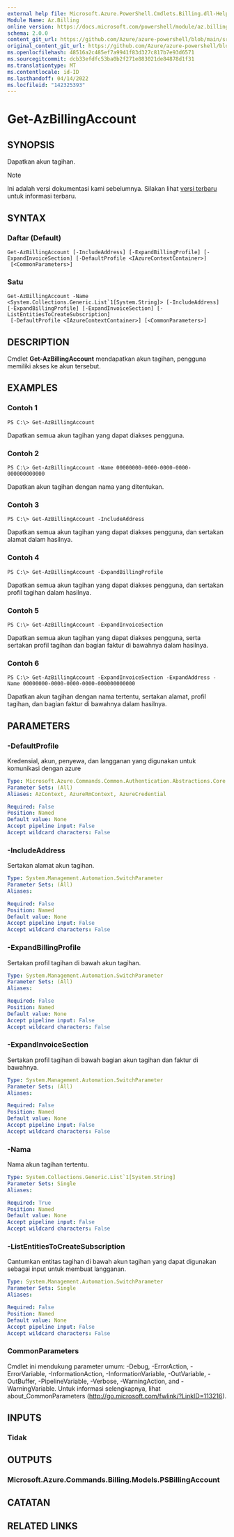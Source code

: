 ```yaml
---
external help file: Microsoft.Azure.PowerShell.Cmdlets.Billing.dll-Help.xml
Module Name: Az.Billing
online version: https://docs.microsoft.com/powershell/module/az.billing/get-azbillingaccount
schema: 2.0.0
content_git_url: https://github.com/Azure/azure-powershell/blob/main/src/Billing/Billing/help/Get-AzBillingAccount.md
original_content_git_url: https://github.com/Azure/azure-powershell/blob/main/src/Billing/Billing/help/Get-AzBillingAccount.md
ms.openlocfilehash: 48516a2c485ef7a9941f83d327c817b7e93d6571
ms.sourcegitcommit: dcb33efdfc53ba0b2f271e883021de84878d1f31
ms.translationtype: MT
ms.contentlocale: id-ID
ms.lasthandoff: 04/14/2022
ms.locfileid: "142325393"
---
```

# Get-AzBillingAccount

## SYNOPSIS
Dapatkan akun tagihan.

> [!NOTE]
>Ini adalah versi dokumentasi kami sebelumnya. Silakan lihat [versi terbaru](/powershell/module/az.billing/get-azbillingaccount) untuk informasi terbaru.

## SYNTAX

### Daftar (Default)
```
Get-AzBillingAccount [-IncludeAddress] [-ExpandBillingProfile] [-ExpandInvoiceSection] [-DefaultProfile <IAzureContextContainer>]
 [<CommonParameters>]
```

### Satu
```
Get-AzBillingAccount -Name <System.Collections.Generic.List`1[System.String]> [-IncludeAddress] [-ExpandBillingProfile] [-ExpandInvoiceSection] [-ListEntitiesToCreateSubscription]
 [-DefaultProfile <IAzureContextContainer>] [<CommonParameters>]
```

## DESCRIPTION
Cmdlet **Get-AzBillingAccount** mendapatkan akun tagihan, pengguna memiliki akses ke akun tersebut. 

## EXAMPLES

### Contoh 1
```
PS C:\> Get-AzBillingAccount
```

Dapatkan semua akun tagihan yang dapat diakses pengguna.

### Contoh 2
```
PS C:\> Get-AzBillingAccount -Name 00000000-0000-0000-0000-000000000000
```

Dapatkan akun tagihan dengan nama yang ditentukan.

### Contoh 3
```
PS C:\> Get-AzBillingAccount -IncludeAddress
```

Dapatkan semua akun tagihan yang dapat diakses pengguna, dan sertakan alamat dalam hasilnya.

### Contoh 4
```
PS C:\> Get-AzBillingAccount -ExpandBillingProfile
```

Dapatkan semua akun tagihan yang dapat diakses pengguna, dan sertakan profil tagihan dalam hasilnya.

### Contoh 5
```
PS C:\> Get-AzBillingAccount -ExpandInvoiceSection
```

Dapatkan semua akun tagihan yang dapat diakses pengguna, serta sertakan profil tagihan dan bagian faktur di bawahnya dalam hasilnya.

### Contoh 6
```
PS C:\> Get-AzBillingAccount -ExpandInvoiceSection -ExpandAddress -Name 00000000-0000-0000-0000-000000000000
```

Dapatkan akun tagihan dengan nama tertentu, sertakan alamat, profil tagihan, dan bagian faktur di bawahnya dalam hasilnya.

## PARAMETERS

### -DefaultProfile
Kredensial, akun, penyewa, dan langganan yang digunakan untuk komunikasi dengan azure

```yaml
Type: Microsoft.Azure.Commands.Common.Authentication.Abstractions.Core.IAzureContextContainer
Parameter Sets: (All)
Aliases: AzContext, AzureRmContext, AzureCredential

Required: False
Position: Named
Default value: None
Accept pipeline input: False
Accept wildcard characters: False
```

### -IncludeAddress
Sertakan alamat akun tagihan.

```yaml
Type: System.Management.Automation.SwitchParameter
Parameter Sets: (All)
Aliases:

Required: False
Position: Named
Default value: None
Accept pipeline input: False
Accept wildcard characters: False
```

### -ExpandBillingProfile
Sertakan profil tagihan di bawah akun tagihan.

```yaml
Type: System.Management.Automation.SwitchParameter
Parameter Sets: (All)
Aliases:

Required: False
Position: Named
Default value: None
Accept pipeline input: False
Accept wildcard characters: False
```

### -ExpandInvoiceSection
Sertakan profil tagihan di bawah bagian akun tagihan dan faktur di bawahnya.

```yaml
Type: System.Management.Automation.SwitchParameter
Parameter Sets: (All)
Aliases:

Required: False
Position: Named
Default value: None
Accept pipeline input: False
Accept wildcard characters: False
```

### -Nama
Nama akun tagihan tertentu.

```yaml
Type: System.Collections.Generic.List`1[System.String]
Parameter Sets: Single
Aliases:

Required: True
Position: Named
Default value: None
Accept pipeline input: False
Accept wildcard characters: False
```

### -ListEntitiesToCreateSubscription
Cantumkan entitas tagihan di bawah akun tagihan yang dapat digunakan sebagai input untuk membuat langganan.

```yaml
Type: System.Management.Automation.SwitchParameter
Parameter Sets: Single
Aliases:

Required: False
Position: Named
Default value: None
Accept pipeline input: False
Accept wildcard characters: False
```

### CommonParameters
Cmdlet ini mendukung parameter umum: -Debug, -ErrorAction, -ErrorVariable, -InformationAction, -InformationVariable, -OutVariable, -OutBuffer, -PipelineVariable, -Verbose, -WarningAction, and -WarningVariable. Untuk informasi selengkapnya, lihat about_CommonParameters (http://go.microsoft.com/fwlink/?LinkID=113216).

## INPUTS

### Tidak

## OUTPUTS

### Microsoft.Azure.Commands.Billing.Models.PSBillingAccount

## CATATAN

## RELATED LINKS
